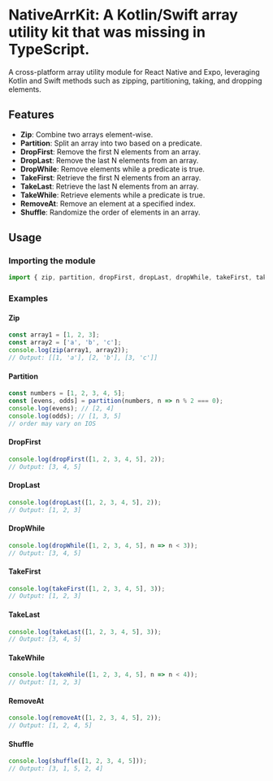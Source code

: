 # NativeArrKit: A Kotlin/Swift array utility kit that was missing in TypeScript.

A cross-platform array utility module for React Native and Expo, leveraging Kotlin and Swift methods such as zipping, partitioning, taking, and dropping elements.

## Features
- **Zip**: Combine two arrays element-wise.
- **Partition**: Split an array into two based on a predicate.
- **DropFirst**: Remove the first N elements from an array.
- **DropLast**: Remove the last N elements from an array.
- **DropWhile**: Remove elements while a predicate is true.
- **TakeFirst**: Retrieve the first N elements from an array.
- **TakeLast**: Retrieve the last N elements from an array.
- **TakeWhile**: Retrieve elements while a predicate is true.
- **RemoveAt**: Remove an element at a specified index.
- **Shuffle**: Randomize the order of elements in an array.

## Usage

### Importing the module

```javascript
import { zip, partition, dropFirst, dropLast, dropWhile, takeFirst, takeLast, takeWhile, removeAt, shuffle } from 'native-arr-kit';
```

### Examples

#### Zip
```javascript
const array1 = [1, 2, 3];
const array2 = ['a', 'b', 'c'];
console.log(zip(array1, array2));
// Output: [[1, 'a'], [2, 'b'], [3, 'c']]
```

#### Partition
```javascript
const numbers = [1, 2, 3, 4, 5];
const [evens, odds] = partition(numbers, n => n % 2 === 0);
console.log(evens); // [2, 4]
console.log(odds); // [1, 3, 5]
// order may vary on IOS
```

#### DropFirst
```javascript
console.log(dropFirst([1, 2, 3, 4, 5], 2));
// Output: [3, 4, 5]
```

#### DropLast
```javascript
console.log(dropLast([1, 2, 3, 4, 5], 2));
// Output: [1, 2, 3]
```

#### DropWhile
```javascript
console.log(dropWhile([1, 2, 3, 4, 5], n => n < 3));
// Output: [3, 4, 5]
```

#### TakeFirst
```javascript
console.log(takeFirst([1, 2, 3, 4, 5], 3));
// Output: [1, 2, 3]
```

#### TakeLast
```javascript
console.log(takeLast([1, 2, 3, 4, 5], 3));
// Output: [3, 4, 5]
```

#### TakeWhile
```javascript
console.log(takeWhile([1, 2, 3, 4, 5], n => n < 4));
// Output: [1, 2, 3]
```

#### RemoveAt
```javascript
console.log(removeAt([1, 2, 3, 4, 5], 2));
// Output: [1, 2, 4, 5]
```

#### Shuffle
```javascript
console.log(shuffle([1, 2, 3, 4, 5]));
// Output: [3, 1, 5, 2, 4]
```
